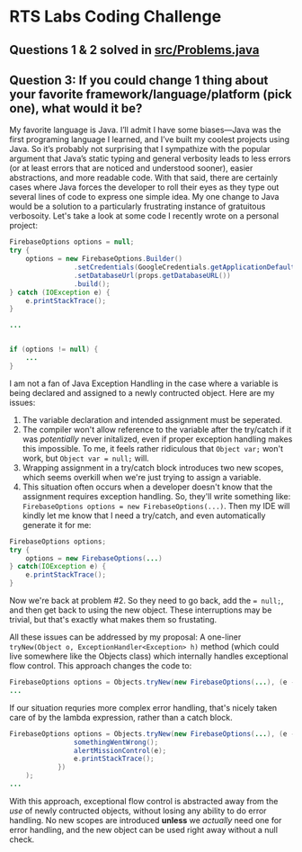 # RTS Labs Coding Challenge

## Questions 1 & 2 solved in [src/Problems.java](https://github.com/pwamsley2015/rts-labs-challenge/blob/master/src/Problems.java)

## Question 3: If you could change 1 thing about your favorite framework/language/platform (pick one), what would it be?

My favorite language is Java. I’ll admit I have some biases—Java was the first programing language I learned, and I’ve built my coolest projects using Java. So it’s probably not surprising that I sympathize with the popular argument that Java’s static typing and general verbosity leads to less errors (or at least errors that are noticed and understood sooner), easier abstractions, and more readable code. With that said, there are certainly cases where Java forces the developer to roll their eyes as they type out several lines of code to express one simple idea. My one change to Java would be a solution to a particularly frustrating instance of gratuitous verbosoity. Let's take a look at some code I recently wrote on a personal project: 

```java
FirebaseOptions options = null;
try {
	options = new FirebaseOptions.Builder()
				.setCredentials(GoogleCredentials.getApplicationDefault())
				.setDatabaseUrl(props.getDatabaseURL())
				.build();
} catch (IOException e) {
	e.printStackTrace();
}

...


if (options != null) {
	...
}
```

I am not a fan of Java Exception Handling in the case where a variable is being declared and assigned to a newly contructed object. Here are my issues: 

1. The variable declaration and intended assignment must be seperated. 
1. The compiler won't allow reference to the variable after the try/catch if it was *potentially* never initalized, even if proper exception handling makes this impossible. To me, it feels rather ridiculous that `Object var;` won't work, but `Object var = null;` will.
1. Wrapping assignment in a try/catch block introduces two new scopes, which seems overkill when we're just trying to assign a variable. 
1. This situation often occurs when a developer doesn't know that the assignment requires exception handling. So, they'll write something like: ```FirebaseOptions options = new FirebaseOptions(...)```. Then my IDE will kindly let me know that I need a try/catch, and even automatically generate it for me: 

```java
FirebaseOptions options;
try {
	options = new FirebaseOptions(...)
} catch(IOException e) {
	e.printStackTrace();
}
```

 Now we're back at problem #2. So they need to go back, add the `= null;`, and then get back to using the new object. These interruptions may be trivial, but that's exactly what makes them so frustating. 

All these issues can be addressed by my proposal: A one-liner ```tryNew(Object o, ExceptionHandler<Exception> h)``` method (which could live somewhere like the Objects class) which internally handles exceptional flow control. This approach changes the code to:

```java
FirebaseOptions options = Objects.tryNew(new FirebaseOptions(...), (e -> e.printStackTrace()));
...
```
If our situation requries more complex error handling, that's nicely taken care of by the lambda expression, rather than a catch block.

```java
FirebaseOptions options = Objects.tryNew(new FirebaseOptions(...), (e -> { 
				somethingWentWrong();
				alertMissionControl(e);
				e.printStackTrace();
			})
	);
...
```
 
With this approach, exceptional flow control is abstracted away from the *use* of newly contructed objects, without losing any ability to do error handling. No new scopes are introduced **unless** we *actually* need one for error handling, and the new object can be used right away without a null check. 